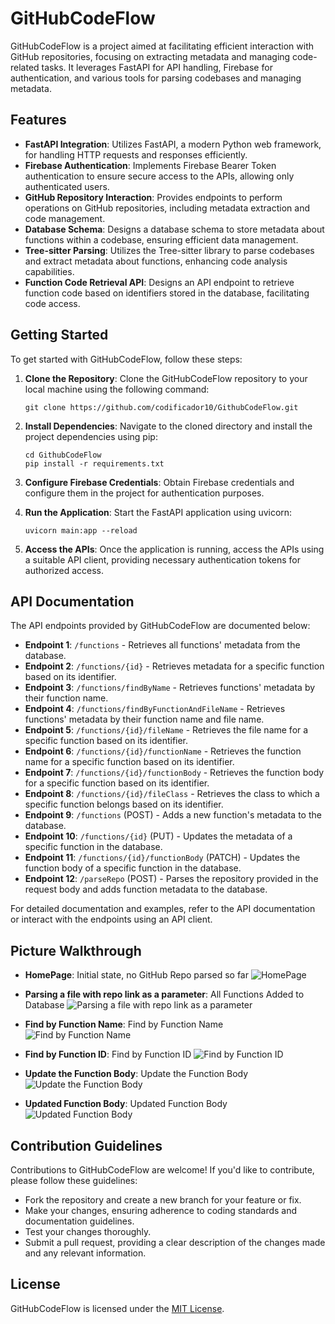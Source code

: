 # GitHubCodeFlow

GitHubCodeFlow is a project aimed at facilitating efficient interaction with GitHub repositories, focusing on extracting metadata and managing code-related tasks. It leverages FastAPI for API handling, Firebase for authentication, and various tools for parsing codebases and managing metadata.

## Features

- **FastAPI Integration**: Utilizes FastAPI, a modern Python web framework, for handling HTTP requests and responses efficiently.
- **Firebase Authentication**: Implements Firebase Bearer Token authentication to ensure secure access to the APIs, allowing only authenticated users.
- **GitHub Repository Interaction**: Provides endpoints to perform operations on GitHub repositories, including metadata extraction and code management.
- **Database Schema**: Designs a database schema to store metadata about functions within a codebase, ensuring efficient data management.
- **Tree-sitter Parsing**: Utilizes the Tree-sitter library to parse codebases and extract metadata about functions, enhancing code analysis capabilities.
- **Function Code Retrieval API**: Designs an API endpoint to retrieve function code based on identifiers stored in the database, facilitating code access.

## Getting Started

To get started with GitHubCodeFlow, follow these steps:

1. **Clone the Repository**: Clone the GitHubCodeFlow repository to your local machine using the following command:

   ```
   git clone https://github.com/codificador10/GithubCodeFlow.git
   ```

2. **Install Dependencies**: Navigate to the cloned directory and install the project dependencies using pip:

   ```
   cd GithubCodeFlow
   pip install -r requirements.txt
   ```

3. **Configure Firebase Credentials**: Obtain Firebase credentials and configure them in the project for authentication purposes.

4. **Run the Application**: Start the FastAPI application using uvicorn:

   ```
   uvicorn main:app --reload
   ```

5. **Access the APIs**: Once the application is running, access the APIs using a suitable API client, providing necessary authentication tokens for authorized access.

## API Documentation

The API endpoints provided by GitHubCodeFlow are documented below:

- **Endpoint 1**: `/functions` - Retrieves all functions' metadata from the database.
- **Endpoint 2**: `/functions/{id}` - Retrieves metadata for a specific function based on its identifier.
- **Endpoint 3**: `/functions/findByName` - Retrieves functions' metadata by their function name.
- **Endpoint 4**: `/functions/findByFunctionAndFileName` - Retrieves functions' metadata by their function name and file name.
- **Endpoint 5**: `/functions/{id}/fileName` - Retrieves the file name for a specific function based on its identifier.
- **Endpoint 6**: `/functions/{id}/functionName` - Retrieves the function name for a specific function based on its identifier.
- **Endpoint 7**: `/functions/{id}/functionBody` - Retrieves the function body for a specific function based on its identifier.
- **Endpoint 8**: `/functions/{id}/fileClass` - Retrieves the class to which a specific function belongs based on its identifier.
- **Endpoint 9**: `/functions` (POST) - Adds a new function's metadata to the database.
- **Endpoint 10**: `/functions/{id}` (PUT) - Updates the metadata of a specific function in the database.
- **Endpoint 11**: `/functions/{id}/functionBody` (PATCH) - Updates the function body of a specific function in the database.
- **Endpoint 12**: `/parseRepo` (POST) - Parses the repository provided in the request body and adds function metadata to the database.


For detailed documentation and examples, refer to the API documentation or interact with the endpoints using an API client.

## Picture Walkthrough

- **HomePage**: Initial state, no GitHub Repo parsed so far
  ![HomePage](https://github.com/codificador10/GithubCodeFlow/assets/82313146/ab593bd4-4eb3-4a10-aed9-c58b1e6cb77e)

- **Parsing a file with repo link as a parameter**: All Functions Added to Database
  ![Parsing a file with repo link as a parameter](https://github.com/codificador10/GithubCodeFlow/assets/82313146/fa5b60d1-ef17-461a-8ae7-f6efd4f9c590)

- **Find by Function Name**: Find by Function Name
  ![Find by Function Name](https://github.com/codificador10/GithubCodeFlow/assets/82313146/005840b8-2aef-43dc-bf57-1aece8ae37f0)

- **Find by Function ID**: Find by Function ID
  ![Find by Function ID](https://github.com/codificador10/GithubCodeFlow/assets/82313146/36010101-d0b5-49a1-b6ae-44b1224081ab)

- **Update the Function Body**: Update the Function Body
  ![Update the Function Body](https://github.com/codificador10/GithubCodeFlow/assets/82313146/8013f26f-b82e-4100-a80f-dd4bfcfa30b1)

- **Updated Function Body**: Updated Function Body
  ![Updated Function Body](https://github.com/codificador10/GithubCodeFlow/assets/82313146/8e9452a9-01d5-4792-acda-bcd701d71719)

## Contribution Guidelines

Contributions to GitHubCodeFlow are welcome! If you'd like to contribute, please follow these guidelines:

- Fork the repository and create a new branch for your feature or fix.
- Make your changes, ensuring adherence to coding standards and documentation guidelines.
- Test your changes thoroughly.
- Submit a pull request, providing a clear description of the changes made and any relevant information.

## License

GitHubCodeFlow is licensed under the [MIT License](https://github.com/codificador10/GithubCodeFlow/blob/main/LICENSE).
